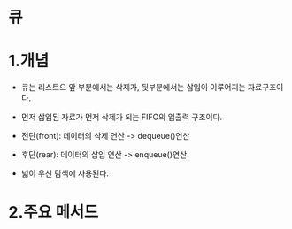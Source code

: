 # 큐

# 1.개념

- 큐는 리스트으 앞 부분에서는 삭제가, 뒷부분에서는 삽입이 이루어지는 자료구조이다.


- 먼저 삽입된 자료가 먼저 삭제가 되는 FIFO의 입출력 구조이다.


- 전단(front): 데이터의 삭제 연산 -> dequeue()연산


- 후단(rear): 데이터의 삽입 연산 -> enqueue()연산


- 넓이 우선 탐색에 사용된다.


# 2.주요 메서드


